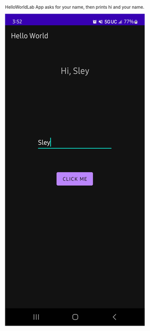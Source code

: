 HelloWorldLab
App asks for your name, then prints hi and your name.

![Screenshot_20240916_155232_Hello World.jpg](app%2FImage%2FScreenshot_20240916_155232_Hello%20World.jpg)